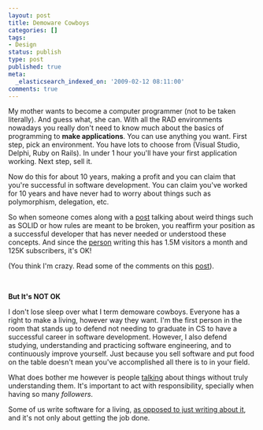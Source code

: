 ```yaml
---
layout: post
title: Demoware Cowboys
categories: []
tags:
- Design
status: publish
type: post
published: true
meta:
  _elasticsearch_indexed_on: '2009-02-12 08:11:00'
comments: true
---
```

<p>
My mother wants to become a computer programmer (not to be taken literally). And guess what, she can. With all the RAD environments nowadays you really don&#039;t need to know much about the basics of programming to <strong>make applications</strong>. You can use anything you want. First step, pick an environment. You have lots to choose from (Visual Studio, Delphi, Ruby on Rails). In under 1 hour you&#039;ll have your first application working. Next step, sell it.
</p>

<p>
Now do this for about 10 years, making a profit and you can claim that you&#039;re successful in software development. You can claim you&#039;ve worked for 10 years and have never had to worry about things such as polymorphism, delegation, etc.
</p>

<p>
So when someone comes along with a <a href="http://www.codinghorror.com/blog/archives/001225.html">post</a> talking about weird things such as SOLID or how rules are meant to be broken, you reaffirm your position as a successful developer that has never needed or understood these concepts. And since the <a href="http://www.codinghorror.com">person</a> writing this has 1.5M visitors a month and 125K subscribers, it&#039;s OK!
</p>

<p>
(You think I&#039;m crazy. Read some of the comments on this <a href="http://www.codinghorror.com/blog/archives/001225.html">post</a>).
</p>

<p>
&nbsp;
</p>

<p>
<strong>But It&#039;s NOT OK</strong>
</p>

<p>
I don&#039;t lose sleep over what I term demoware cowboys. Everyone has a right to make a living, however way they want. I&#039;m the first person in the room that stands up to defend not needing to graduate in CS to have a successful career in software development. However, I also defend studying, understanding and practicing software engineering, and to continuously improve yourself. Just because you sell software and put food on the table doesn&#039;t mean you&#039;ve accomplished all there is to in your field.
</p>

<p>
What does bother me however is people <a href="http://www.joelonsoftware.com/items/2009/01/31.html">talking</a> about things without truly understanding them. It&#039;s important to act with responsibility, specially when having so many <em>followers</em>.
</p>

<p>
Some of us write software for a living, <a href="http://www.codinghorror.com/blog/archives/001074.html">as opposed to just writing about it</a>,&nbsp; and it&#039;s not only about getting the job done.
</p>
